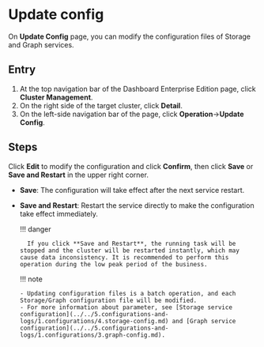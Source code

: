 # Update config

On **Update Config** page, you can modify the configuration files of Storage and Graph services.

## Entry

1. At the top navigation bar of the Dashboard Enterprise Edition page, click **Cluster Management**.
2. On the right side of the target cluster, click **Detail**.
3. On the left-side navigation bar of the page, click **Operation**->**Update Config**.

## Steps

Click **Edit** to modify the configuration and click **Confirm**, then click **Save** or **Save and Restart** in the upper right corner.

- **Save**: The configuration will take effect after the next service restart.
- **Save and Restart**: Restart the service directly to make the configuration take effect immediately.

  !!! danger

        If you click **Save and Restart**, the running task will be stopped and the cluster will be restarted instantly, which may cause data inconsistency. It is recommended to perform this operation during the low peak period of the business.

  !!! note

      - Updating configuration files is a batch operation, and each Storage/Graph configuration file will be modified.
      - For more information about parameter, see [Storage service configuration](../../5.configurations-and-logs/1.configurations/4.storage-config.md) and [Graph service configuration](../../5.configurations-and-logs/1.configurations/3.graph-config.md). 
